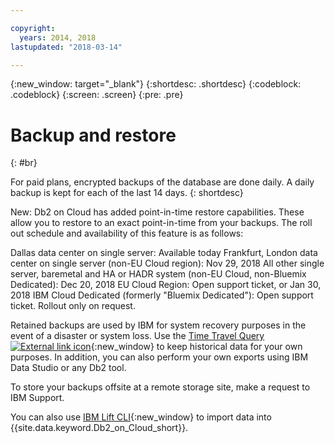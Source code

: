 ```yaml
---

copyright:
  years: 2014, 2018
lastupdated: "2018-03-14"

---
```


<!-- Attribute definitions --> 
{:new_window: target="_blank"}
{:shortdesc: .shortdesc}
{:codeblock: .codeblock}
{:screen: .screen}
{:pre: .pre}

# Backup and restore
{: #br}

For paid plans, encrypted backups of the database are done daily. A daily backup is kept for each of the last 14 days.
{: shortdesc}

New: Db2 on Cloud has added point-in-time restore capabilities. These allow you to restore to an exact point-in-time from your backups. The roll out schedule and availability of this feature is as follows:

Dallas data center on single server: Available today
Frankfurt, London data center on single server (non-EU Cloud region): Nov 29, 2018
All other single server, baremetal and HA or HADR system (non-EU Cloud, non-Bluemix Dedicated): Dec 20, 2018
EU Cloud Region: Open support ticket, or Jan 30, 2018
IBM Cloud Dedicated (formerly "Bluemix Dedicated"): Open support ticket. Rollout only on request.

Retained backups are used by IBM for system recovery purposes in the event of a disaster or system loss. Use the [Time Travel Query ![External link icon](../../icons/launch-glyph.svg "External link icon")](https://developer.ibm.com/answers/questions/426878/how-do-i-use-time-travel-query-in-db2-or-db2-on-cl.html){:new_window} to keep historical data for your own purposes. In addition, you can also perform your own exports using IBM Data Studio or any Db2 tool.

To store your backups offsite at a remote storage site, make a request to IBM Support.

You can also use [IBM Lift CLI](https://lift.ng.bluemix.net/){:new_window} to import data into {{site.data.keyword.Db2_on_Cloud_short}}.
